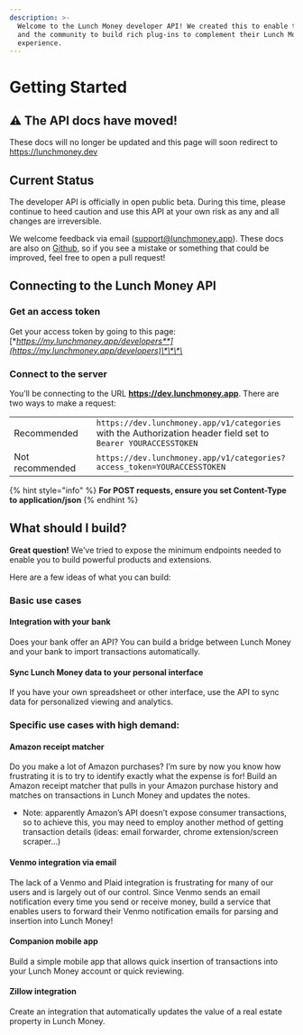 ```yaml
---
description: >-
  Welcome to the Lunch Money developer API! We created this to enable the user
  and the community to build rich plug-ins to complement their Lunch Money
  experience.
---
```


# Getting Started

## ⚠️ The API docs have moved!

These docs will no longer be updated and this page will soon redirect to https://lunchmoney.dev

## Current Status

The developer API is officially in open public beta. During this time, please continue to heed caution and use this API at your own risk as any and all changes are irreversible.

We welcome feedback via email \([support@lunchmoney.app](mailto:support@lunchmoney.app)\). These docs are also on [Github](https://github.com/lunch-money/api-docs), so if you see a mistake or something that could be improved, feel free to open a pull request!

## Connecting to the Lunch Money API

### Get an access token

Get your access token by going to this page: [**https://my.lunchmoney.app/developers**](https://my.lunchmoney.app/developers)\*\*\*\*

### **Connect to the server**

You’ll be connecting to the URL **https://dev.lunchmoney.app**. There are two ways to make a request:

|  |  |  |
| :--- | :--- | :--- |
| Recommended |  | `https://dev.lunchmoney.app/v1/categories` with the Authorization header field set to `Bearer YOURACCESSTOKEN` |
| Not recommended |  | `https://dev.lunchmoney.app/v1/categories?access_token=YOURACCESSTOKEN` |

{% hint style="info" %}
**For POST requests, ensure you set Content-Type to application/json**
{% endhint %}

## What should I build?

**Great question!** We’ve tried to expose the minimum endpoints needed to enable you to build powerful products and extensions. 

Here are a few ideas of what you can build: 

### Basic use cases

#### Integration with your bank

Does your bank offer an API? You can build a bridge between Lunch Money and your bank to import transactions automatically.

#### Sync Lunch Money data to your personal interface

If you have your own spreadsheet or other interface, use the API to sync data for personalized viewing and analytics.

### Specific use cases with high demand:

#### Amazon receipt matcher

Do you make a lot of Amazon purchases? I’m sure by now you know how frustrating it is to try to identify exactly what the expense is for! Build an Amazon receipt matcher that pulls in your Amazon purchase history and matches on transactions in Lunch Money and updates the notes.

* Note: apparently Amazon’s API doesn’t expose consumer transactions, so to achieve this, you may need to employ another method of getting transaction details \(ideas: email forwarder, chrome extension/screen scraper…\)

#### Venmo integration via email

The lack of a Venmo and Plaid integration is frustrating for many of our users and is largely out of our control.  Since Venmo sends an email notification every time you send or receive money, build a service that enables users to forward their Venmo notification emails for parsing and insertion into Lunch Money!

#### Companion mobile app

Build a simple mobile app that allows quick insertion of transactions into your Lunch Money account or quick reviewing.

#### Zillow integration

Create an integration that automatically updates the value of a real estate property in Lunch Money.

